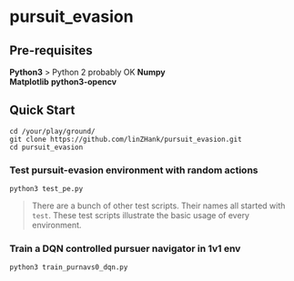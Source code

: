 # pursuit\_evasion

## Pre-requisites
**Python3** > Python 2 probably OK
**Numpy**  
**Matplotlib**
**python3-opencv**

## Quick Start
```console
cd /your/play/ground/
git clone https://github.com/linZHank/pursuit_evasion.git
cd pursuit_evasion
```

### Test pursuit-evasion environment with random actions
```console
python3 test_pe.py
```
> There are a bunch of other test scripts. Their names all started with `test`.
> These test scripts illustrate the basic usage of every environment.

### Train a DQN controlled pursuer navigator in 1v1 env 
```console
python3 train_purnavs0_dqn.py
```



